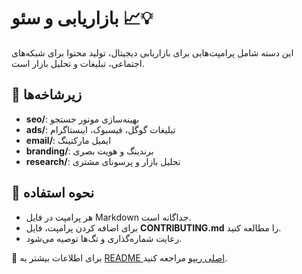 # بازاریابی و سئو 📈💡

این دسته شامل پرامپت‌هایی برای بازاریابی دیجیتال، تولید محتوا برای شبکه‌های اجتماعی، تبلیغات و تحلیل بازار است.

## 📂 زیرشاخه‌ها

- **seo/**: بهینه‌سازی موتور جستجو  
- **ads/**: تبلیغات گوگل، فیسبوک، اینستاگرام  
- **email/**: ایمیل مارکتینگ  
- **branding/**: برندینگ و هویت بصری  
- **research/**: تحلیل بازار و پرسونای مشتری  

## 🚀 نحوه استفاده

- هر پرامپت در فایل Markdown جداگانه است.  
- برای اضافه کردن پرامپت، فایل **CONTRIBUTING.md** را مطالعه کنید.  
- رعایت شماره‌گذاری و تگ‌ها توصیه می‌شود.

🔗 برای اطلاعات بیشتر به [README اصلی ریپو](https://github.com/hheydarian/4000-persian-prompts/blob/main/README.md) مراجعه کنید.
